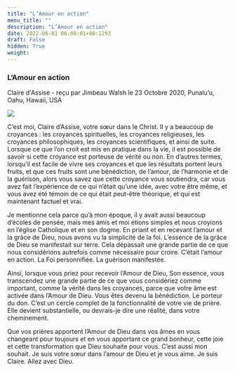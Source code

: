 ```yaml
---
title: "L’Amour en action"
menu_title: ""
description: "L’Amour en action"
date: 2022-06-01 06:00:01+00:1293
draft: False
hidden: True
weight:
---
```

### L’Amour en action

Claire d'Assise - reçu par Jimbeau Walsh le 23 Octobre 2020, Punalu’u, Oahu, Hawaii, USA

![](/fr-contemporary-messages/fr-contemporary-messages-by-date-order/fr-contemporary-messages-2020/claire-dassise.jpg)

C’est moi, Claire d’Assise, votre sœur dans le Christ. Il y a beaucoup de croyances : les croyances spirituelles, les croyances religieuses, les croyances philosophiques, les croyances scientifiques, et ainsi de suite. Lorsque ce que l’on croit est mis en pratique dans la vie, il est possible de savoir si cette croyance est porteuse de vérité ou non. En d’autres termes, lorsqu’il est facile de vivre ses croyances et que les résultats portent leurs fruits, et que ces fruits sont une bénédiction, de l’amour, de l’harmonie et de la guérison, alors vous savez que cette croyance vous soutiendra, car vous avez fait l’expérience de ce qui n’était qu’une idée, avec votre être même, et vous avez été témoin de ce qui était peut-être théorique, et qui est maintenant factuel et vrai.

Je mentionne cela parce qu’à mon époque, il y avait aussi beaucoup d’écoles de pensée, mais mes amis et moi étions simples et nous croyions en l’église Catholique et en son dogme. En priant et en recevant l’amour et la grâce de Dieu, nous avons vu la simplicité de la foi. L’essence de la grâce de Dieu se manifestait sur terre. Cela dépassait une grande partie de ce que nous considérions autrefois comme nécessaire pour croire. C’était l’amour en action. La Foi personnifiée. La guérison manifestée.

Ainsi, lorsque vous priez pour recevoir l’Amour de Dieu, Son essence, vous transcendez une grande partie de ce que vous considériez comme important, comme la vérité dans les croyances, parce que votre âme est activée dans l’Amour de Dieu. Vous êtes devenu la bénédiction. Le porteur du don. C’est un cercle complet de la fonctionnalité de votre vie de prière. Elle devient substantielle, ou devrais-je dire une réalité, dans votre cheminement.

Que vos prières apportent l’Amour de Dieu dans vos âmes en vous changeant pour toujours et en vous apportant ce grand bonheur, cette joie et cette transformation que Dieu souhaite pour vous. C’est aussi mon souhait. Je suis votre sœur dans l’amour de Dieu et je vous aime. Je suis Claire. Allez avec Dieu.



